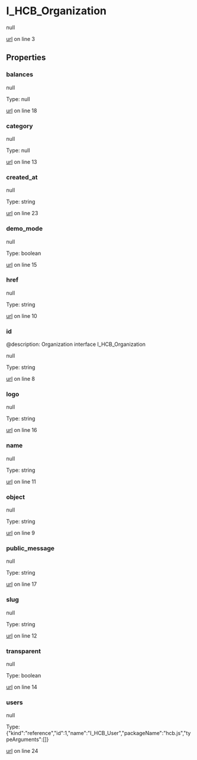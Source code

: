 # I_HCB_Organization

null 

[url](https://github.com/devramsean0/hcb.js/blob/144d25e/src/api_schemas/organization.ts#L3) on line 3  

## Properties
### balances

null 

Type: null  

[url](https://github.com/devramsean0/hcb.js/blob/144d25e/src/api_schemas/organization.ts#L18) on line 18  

### category

null 

Type: null  

[url](https://github.com/devramsean0/hcb.js/blob/144d25e/src/api_schemas/organization.ts#L13) on line 13  

### created_at

null 

Type: string  

[url](https://github.com/devramsean0/hcb.js/blob/144d25e/src/api_schemas/organization.ts#L23) on line 23  

### demo_mode

null 

Type: boolean  

[url](https://github.com/devramsean0/hcb.js/blob/144d25e/src/api_schemas/organization.ts#L15) on line 15  

### href

null 

Type: string  

[url](https://github.com/devramsean0/hcb.js/blob/144d25e/src/api_schemas/organization.ts#L10) on line 10  

### id
@description: Organization interface
 I_HCB_Organization 

null 

Type: string  

[url](https://github.com/devramsean0/hcb.js/blob/144d25e/src/api_schemas/organization.ts#L8) on line 8  

### logo

null 

Type: string  

[url](https://github.com/devramsean0/hcb.js/blob/144d25e/src/api_schemas/organization.ts#L16) on line 16  

### name

null 

Type: string  

[url](https://github.com/devramsean0/hcb.js/blob/144d25e/src/api_schemas/organization.ts#L11) on line 11  

### object

null 

Type: string  

[url](https://github.com/devramsean0/hcb.js/blob/144d25e/src/api_schemas/organization.ts#L9) on line 9  

### public_message

null 

Type: string  

[url](https://github.com/devramsean0/hcb.js/blob/144d25e/src/api_schemas/organization.ts#L17) on line 17  

### slug

null 

Type: string  

[url](https://github.com/devramsean0/hcb.js/blob/144d25e/src/api_schemas/organization.ts#L12) on line 12  

### transparent

null 

Type: boolean  

[url](https://github.com/devramsean0/hcb.js/blob/144d25e/src/api_schemas/organization.ts#L14) on line 14  

### users

null 

Type: {"kind":"reference","id":1,"name":"I_HCB_User","packageName":"hcb.js","typeArguments":[]}  

[url](https://github.com/devramsean0/hcb.js/blob/144d25e/src/api_schemas/organization.ts#L24) on line 24  
